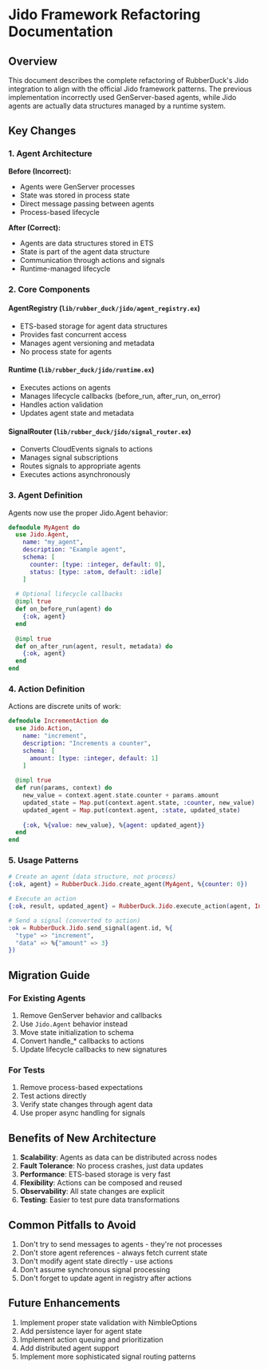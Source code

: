 # Jido Framework Refactoring Documentation

## Overview

This document describes the complete refactoring of RubberDuck's Jido integration to align with the official Jido framework patterns. The previous implementation incorrectly used GenServer-based agents, while Jido agents are actually data structures managed by a runtime system.

## Key Changes

### 1. Agent Architecture

**Before (Incorrect):**
- Agents were GenServer processes
- State was stored in process state
- Direct message passing between agents
- Process-based lifecycle

**After (Correct):**
- Agents are data structures stored in ETS
- State is part of the agent data structure
- Communication through actions and signals
- Runtime-managed lifecycle

### 2. Core Components

#### AgentRegistry (`lib/rubber_duck/jido/agent_registry.ex`)
- ETS-based storage for agent data structures
- Provides fast concurrent access
- Manages agent versioning and metadata
- No process state for agents

#### Runtime (`lib/rubber_duck/jido/runtime.ex`)
- Executes actions on agents
- Manages lifecycle callbacks (before_run, after_run, on_error)
- Handles action validation
- Updates agent state and metadata

#### SignalRouter (`lib/rubber_duck/jido/signal_router.ex`)
- Converts CloudEvents signals to actions
- Manages signal subscriptions
- Routes signals to appropriate agents
- Executes actions asynchronously

### 3. Agent Definition

Agents now use the proper Jido.Agent behavior:

```elixir
defmodule MyAgent do
  use Jido.Agent,
    name: "my_agent",
    description: "Example agent",
    schema: [
      counter: [type: :integer, default: 0],
      status: [type: :atom, default: :idle]
    ]
    
  # Optional lifecycle callbacks
  @impl true
  def on_before_run(agent) do
    {:ok, agent}
  end
  
  @impl true
  def on_after_run(agent, result, metadata) do
    {:ok, agent}
  end
end
```

### 4. Action Definition

Actions are discrete units of work:

```elixir
defmodule IncrementAction do
  use Jido.Action,
    name: "increment",
    description: "Increments a counter",
    schema: [
      amount: [type: :integer, default: 1]
    ]
    
  @impl true
  def run(params, context) do
    new_value = context.agent.state.counter + params.amount
    updated_state = Map.put(context.agent.state, :counter, new_value)
    updated_agent = Map.put(context.agent, :state, updated_state)
    
    {:ok, %{value: new_value}, %{agent: updated_agent}}
  end
end
```

### 5. Usage Patterns

```elixir
# Create an agent (data structure, not process)
{:ok, agent} = RubberDuck.Jido.create_agent(MyAgent, %{counter: 0})

# Execute an action
{:ok, result, updated_agent} = RubberDuck.Jido.execute_action(agent, IncrementAction, %{amount: 5})

# Send a signal (converted to action)
:ok = RubberDuck.Jido.send_signal(agent.id, %{
  "type" => "increment",
  "data" => %{"amount" => 3}
})
```

## Migration Guide

### For Existing Agents

1. Remove GenServer behavior and callbacks
2. Use `Jido.Agent` behavior instead
3. Move state initialization to schema
4. Convert handle_* callbacks to actions
5. Update lifecycle callbacks to new signatures

### For Tests

1. Remove process-based expectations
2. Test actions directly
3. Verify state changes through agent data
4. Use proper async handling for signals

## Benefits of New Architecture

1. **Scalability**: Agents as data can be distributed across nodes
2. **Fault Tolerance**: No process crashes, just data updates
3. **Performance**: ETS-based storage is very fast
4. **Flexibility**: Actions can be composed and reused
5. **Observability**: All state changes are explicit
6. **Testing**: Easier to test pure data transformations

## Common Pitfalls to Avoid

1. Don't try to send messages to agents - they're not processes
2. Don't store agent references - always fetch current state
3. Don't modify agent state directly - use actions
4. Don't assume synchronous signal processing
5. Don't forget to update agent in registry after actions

## Future Enhancements

1. Implement proper state validation with NimbleOptions
2. Add persistence layer for agent state
3. Implement action queuing and prioritization
4. Add distributed agent support
5. Implement more sophisticated signal routing patterns
